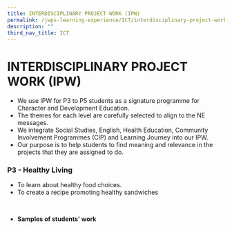```yaml
---
title: INTERDISCIPLINARY PROJECT WORK (IPW)
permalink: /jwps-learning-experience/ICT/interdisciplinary-project-work-ipw
description: ""
third_nav_title: ICT
---
```

# INTERDISCIPLINARY PROJECT WORK (IPW)

*   We use IPW for P3 to P5 students as a signature programme for Character and Development Education.
*   The themes for each level are carefully selected to align to the NE messages.
*   We integrate Social Studies, English, Health Education, Community Involvement Programmes (CIP) and Learning Journey into our IPW.
*   Our purpose is to help students to find meaning and relevance in the projects that they are assigned to do.
 
### P3 - Healthy Living

*   To learn about healthy food choices.
*   To create a recipe promoting healthy sandwiches

<br>

*   **Samples of students' work**